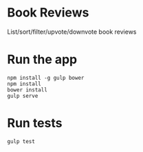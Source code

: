 Book Reviews
============

List/sort/filter/upvote/downvote book reviews

# Run the app
    npm install -g gulp bower
    npm install
    bower install
    gulp serve

# Run tests
    gulp test
